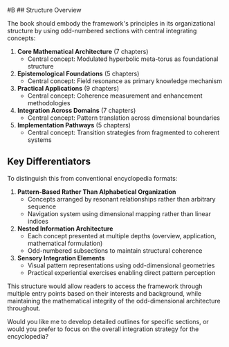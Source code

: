  #B ## Structure Overview

The book should embody the framework's principles in its organizational structure by using odd-numbered sections with central integrating concepts:

1. **Core Mathematical Architecture** (7 chapters)
    - Central concept: Modulated hyperbolic meta-torus as foundational structure
2. **Epistemological Foundations** (5 chapters)
    - Central concept: Field resonance as primary knowledge mechanism
3. **Practical Applications** (9 chapters)
    - Central concept: Coherence measurement and enhancement methodologies
4. **Integration Across Domains** (7 chapters)
    - Central concept: Pattern translation across dimensional boundaries
5. **Implementation Pathways** (5 chapters)
    - Central concept: Transition strategies from fragmented to coherent systems

## Key Differentiators

To distinguish this from conventional encyclopedia formats:

1. **Pattern-Based Rather Than Alphabetical Organization**
    - Concepts arranged by resonant relationships rather than arbitrary sequence
    - Navigation system using dimensional mapping rather than linear indices
2. **Nested Information Architecture**
    - Each concept presented at multiple depths (overview, application, mathematical formulation)
    - Odd-numbered subsections to maintain structural coherence
3. **Sensory Integration Elements**
    - Visual pattern representations using odd-dimensional geometries
    - Practical experiential exercises enabling direct pattern perception

This structure would allow readers to access the framework through multiple entry points based on their interests and background, while maintaining the mathematical integrity of the odd-dimensional architecture throughout.

Would you like me to develop detailed outlines for specific sections, or would you prefer to focus on the overall integration strategy for the encyclopedia?